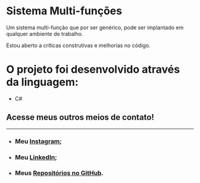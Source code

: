 # Sistema Multi-funções
  Um sistema multi-função que por ser genérico, pode ser implantado em qualquer ambiente de trabalho.  
  
  Estou aberto a críticas construtivas e melhorias no código.
  
 # O projeto foi desenvolvido através da linguagem: 
 * C#
## Acesse meus outros meios de contato!
---
 * ### Meu [Instagram](https://www.instagram.com/_franciscone/);
 * ### Meu [LinkedIn](https://www.linkedin.com/in/matheus-franciscone/);
 * ### Meus [Repositórios no GitHub](https://github.com/MatheusFranciscone?tab=repositories).

